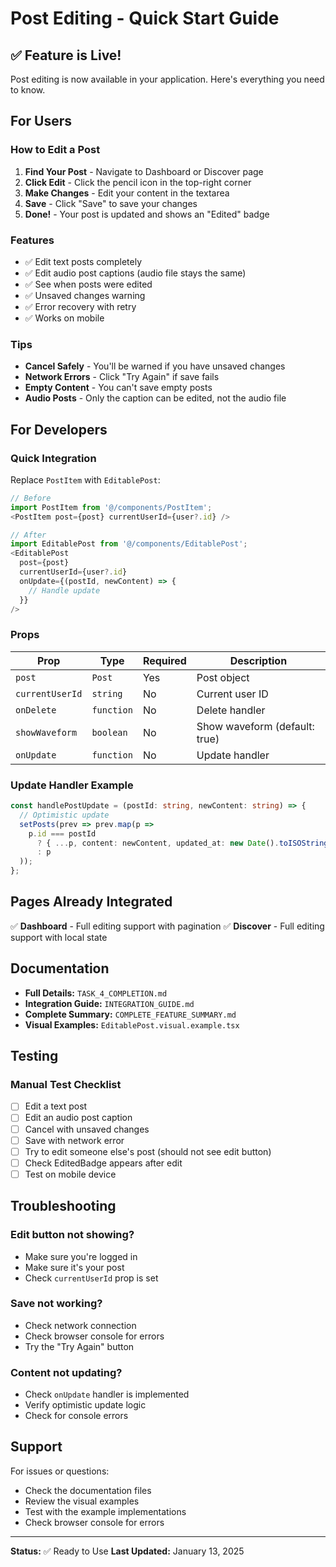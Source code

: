 # Post Editing - Quick Start Guide

## ✅ Feature is Live!

Post editing is now available in your application. Here's everything you need to know.

## For Users

### How to Edit a Post

1. **Find Your Post** - Navigate to Dashboard or Discover page
2. **Click Edit** - Click the pencil icon in the top-right corner
3. **Make Changes** - Edit your content in the textarea
4. **Save** - Click "Save" to save your changes
5. **Done!** - Your post is updated and shows an "Edited" badge

### Features

- ✅ Edit text posts completely
- ✅ Edit audio post captions (audio file stays the same)
- ✅ See when posts were edited
- ✅ Unsaved changes warning
- ✅ Error recovery with retry
- ✅ Works on mobile

### Tips

- **Cancel Safely** - You'll be warned if you have unsaved changes
- **Network Errors** - Click "Try Again" if save fails
- **Empty Content** - You can't save empty posts
- **Audio Posts** - Only the caption can be edited, not the audio file

## For Developers

### Quick Integration

Replace `PostItem` with `EditablePost`:

```typescript
// Before
import PostItem from '@/components/PostItem';
<PostItem post={post} currentUserId={user?.id} />

// After
import EditablePost from '@/components/EditablePost';
<EditablePost 
  post={post} 
  currentUserId={user?.id}
  onUpdate={(postId, newContent) => {
    // Handle update
  }}
/>
```

### Props

| Prop | Type | Required | Description |
|------|------|----------|-------------|
| `post` | `Post` | Yes | Post object |
| `currentUserId` | `string` | No | Current user ID |
| `onDelete` | `function` | No | Delete handler |
| `showWaveform` | `boolean` | No | Show waveform (default: true) |
| `onUpdate` | `function` | No | Update handler |

### Update Handler Example

```typescript
const handlePostUpdate = (postId: string, newContent: string) => {
  // Optimistic update
  setPosts(prev => prev.map(p => 
    p.id === postId 
      ? { ...p, content: newContent, updated_at: new Date().toISOString() }
      : p
  ));
};
```

## Pages Already Integrated

✅ **Dashboard** - Full editing support with pagination
✅ **Discover** - Full editing support with local state

## Documentation

- **Full Details:** `TASK_4_COMPLETION.md`
- **Integration Guide:** `INTEGRATION_GUIDE.md`
- **Complete Summary:** `COMPLETE_FEATURE_SUMMARY.md`
- **Visual Examples:** `EditablePost.visual.example.tsx`

## Testing

### Manual Test Checklist

- [ ] Edit a text post
- [ ] Edit an audio post caption
- [ ] Cancel with unsaved changes
- [ ] Save with network error
- [ ] Try to edit someone else's post (should not see edit button)
- [ ] Check EditedBadge appears after edit
- [ ] Test on mobile device

## Troubleshooting

### Edit button not showing?
- Make sure you're logged in
- Make sure it's your post
- Check `currentUserId` prop is set

### Save not working?
- Check network connection
- Check browser console for errors
- Try the "Try Again" button

### Content not updating?
- Check `onUpdate` handler is implemented
- Verify optimistic update logic
- Check for console errors

## Support

For issues or questions:
- Check the documentation files
- Review the visual examples
- Test with the example implementations
- Check browser console for errors

---

**Status:** ✅ Ready to Use
**Last Updated:** January 13, 2025
